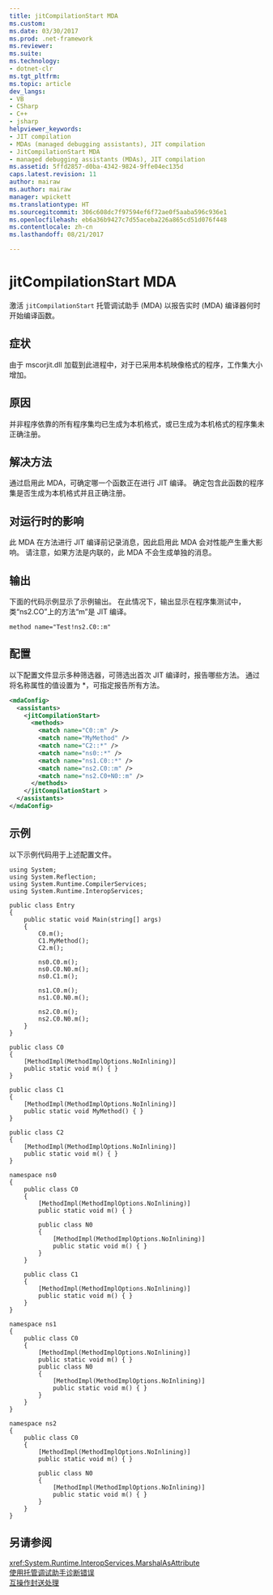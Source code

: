 ```yaml
---
title: jitCompilationStart MDA
ms.custom: 
ms.date: 03/30/2017
ms.prod: .net-framework
ms.reviewer: 
ms.suite: 
ms.technology:
- dotnet-clr
ms.tgt_pltfrm: 
ms.topic: article
dev_langs:
- VB
- CSharp
- C++
- jsharp
helpviewer_keywords:
- JIT compilation
- MDAs (managed debugging assistants), JIT compilation
- JitCompilationStart MDA
- managed debugging assistants (MDAs), JIT compilation
ms.assetid: 5ffd2857-d0ba-4342-9824-9ffe04ec135d
caps.latest.revision: 11
author: mairaw
ms.author: mairaw
manager: wpickett
ms.translationtype: HT
ms.sourcegitcommit: 306c608dc7f97594ef6f72ae0f5aaba596c936e1
ms.openlocfilehash: eb6a36b9427c7d55aceba226a865cd51d076f448
ms.contentlocale: zh-cn
ms.lasthandoff: 08/21/2017

---
```

# <a name="jitcompilationstart-mda"></a>jitCompilationStart MDA
激活 `jitCompilationStart` 托管调试助手 (MDA) 以报告实时 (MDA) 编译器何时开始编译函数。  
  
## <a name="symptoms"></a>症状  
 由于 mscorjit.dll 加载到此进程中，对于已采用本机映像格式的程序，工作集大小增加。  
  
## <a name="cause"></a>原因  
 并非程序依靠的所有程序集均已生成为本机格式，或已生成为本机格式的程序集未正确注册。  
  
## <a name="resolution"></a>解决方法  
 通过启用此 MDA，可确定哪一个函数正在进行 JIT 编译。 确定包含此函数的程序集是否生成为本机格式并且正确注册。  
  
## <a name="effect-on-the-runtime"></a>对运行时的影响  
 此 MDA 在方法进行 JIT 编译前记录消息，因此启用此 MDA 会对性能产生重大影响。 请注意，如果方法是内联的，此 MDA 不会生成单独的消息。  
  
## <a name="output"></a>输出  
 下面的代码示例显示了示例输出。 在此情况下，输出显示在程序集测试中，类“ns2.CO”上的方法“m”是 JIT 编译。  
  
```  
method name="Test!ns2.C0::m"  
```  
  
## <a name="configuration"></a>配置  
 以下配置文件显示多种筛选器，可筛选出首次 JIT 编译时，报告哪些方法。 通过将名称属性的值设置为 *，可指定报告所有方法。  
  
```xml  
<mdaConfig>  
  <assistants>  
    <jitCompilationStart>  
      <methods>  
        <match name="C0::m" />  
        <match name="MyMethod" />  
        <match name="C2::*" />  
        <match name="ns0::*" />  
        <match name="ns1.C0::*" />  
        <match name="ns2.C0::m" />  
        <match name="ns2.C0+N0::m" />  
      </methods>  
    </jitCompilationStart >  
  </assistants>  
</mdaConfig>  
```  
  
## <a name="example"></a>示例  
 以下示例代码用于上述配置文件。  
  
```  
using System;  
using System.Reflection;  
using System.Runtime.CompilerServices;  
using System.Runtime.InteropServices;  
  
public class Entry  
{  
    public static void Main(string[] args)  
    {  
        C0.m();  
        C1.MyMethod();  
        C2.m();  
  
        ns0.C0.m();  
        ns0.C0.N0.m();  
        ns0.C1.m();  
  
        ns1.C0.m();  
        ns1.C0.N0.m();  
  
        ns2.C0.m();  
        ns2.C0.N0.m();  
    }  
}  
  
public class C0  
{  
    [MethodImpl(MethodImplOptions.NoInlining)]  
    public static void m() { }  
}  
  
public class C1  
{  
    [MethodImpl(MethodImplOptions.NoInlining)]  
    public static void MyMethod() { }  
}  
  
public class C2  
{  
    [MethodImpl(MethodImplOptions.NoInlining)]  
    public static void m() { }  
}  
  
namespace ns0  
{  
    public class C0  
    {  
        [MethodImpl(MethodImplOptions.NoInlining)]  
        public static void m() { }  
  
        public class N0  
        {  
            [MethodImpl(MethodImplOptions.NoInlining)]  
            public static void m() { }  
        }  
    }  
  
    public class C1  
    {  
        [MethodImpl(MethodImplOptions.NoInlining)]  
        public static void m() { }  
    }  
}  
  
namespace ns1  
{  
    public class C0  
    {  
        [MethodImpl(MethodImplOptions.NoInlining)]  
        public static void m() { }  
        public class N0  
        {  
            [MethodImpl(MethodImplOptions.NoInlining)]  
            public static void m() { }  
        }  
    }  
}  
  
namespace ns2  
{  
    public class C0  
    {  
        [MethodImpl(MethodImplOptions.NoInlining)]  
        public static void m() { }  
  
        public class N0  
        {  
            [MethodImpl(MethodImplOptions.NoInlining)]  
            public static void m() { }  
        }  
    }  
}  
```  
  
## <a name="see-also"></a>另请参阅  
 <xref:System.Runtime.InteropServices.MarshalAsAttribute>   
 [使用托管调试助手诊断错误](../../../docs/framework/debug-trace-profile/diagnosing-errors-with-managed-debugging-assistants.md)   
 [互操作封送处理](../../../docs/framework/interop/interop-marshaling.md)

